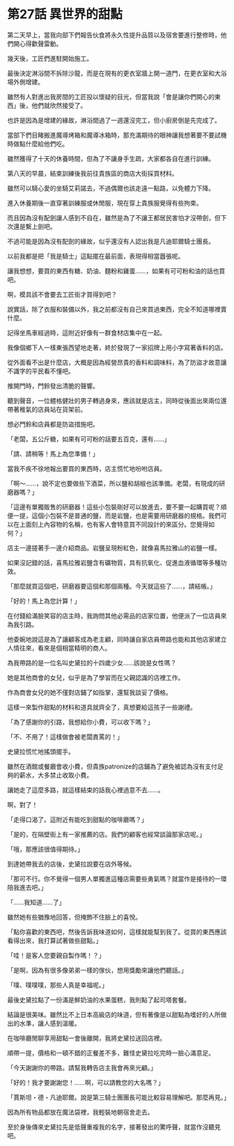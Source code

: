 # 第27話 異世界的甜點

第二天早上，當我向部下們報告伙食將永久性提升品質以及宿舍要進行整修時，他們開心得歡聲雷動。

幾天後，工匠們進駐開始施工。

最後決定淋浴間不拆除沙龍，而是在現有的更衣室牆上開一道門，在更衣室和大浴場外側增建。

雖然有人對進出我房間的工匠投以懷疑的目光，但當我說「會是讓你們開心的東西」後，他們就欣然接受了。

也許是因為是增建的緣故，淋浴間過了一週還沒完工，但小廚房倒是先完成了。

當部下們目睹搬進魔導烤箱和魔導冰箱時，那充滿期待的眼神讓我想著要不要試機時做點什麼給他們吃。

雖然獲得了十天的休養時間，但為了不讓身手生疏，大家都各自在進行訓練。

第八天的早晨，結束訓練後我前往貴族區的商店大街採買材料。

雖然可以騎心愛的坐騎艾莉諾去，不過偶爾也該走遠一點路，以免體力下降。

進入休養期後一直穿著訓練服或休閒服，現在穿上貴族服覺得有些拘束。

而且因為沒有配劍讓人感到不自在，雖然是為了不讓王都居民害怕才沒帶劍，但下次還是繫上劍吧。

不過可能是因為沒有配劍的緣故，似乎還沒有人認出我是凡迪耶爾騎士團長。

以前我都是把「我是騎士」這點擺在最前面，表現得相當囂張呢。

讓我想想，要買的東西有糖、奶油、麵粉和雞蛋……，如果有可可粉和油的話也買吧。

啊，模具該不會要去工匠街才買得到吧？

說實話，除了衣服和裝備以外，我之前都沒有自己來買過東西，完全不知道哪裡賣什麼。

記得坐馬車經過時，這附近好像有一群食材店集中在一起。

我像個鄉下人一樣東張西望地走著，終於發現了一家招牌上用小字寫著香料的店。

從外面看不出是什麼店，大概是因為經營昂貴的香料和調味料，為了防盜才故意讓不識字的平民看不懂吧。

推開門時，門鈴發出清脆的聲響。

聽到聲音，一位體格健壯的男子轉過身來，應該就是店主，同時從後面出來兩位還帶著稚氣的店員站在貨架前。

想必門鈴和店員都是防盜措施吧。

「老闆，五公斤糖，如果有可可粉的話要五百克，還有……」

「請、請稍等！馬上為您準備！」

當我不疾不徐地報出要買的東西時，店主慌忙地吩咐店員。

「啊～……，說不定也要做些下酒菜，所以鹽和胡椒也該準備。老闆，有現成的研磨器嗎？」

「這邊有單獨販售的研磨器！這些小包裝剛好可以放進去，要不要一起購買呢？順便一提，這個小包裝不是普通的鹽，而是岩鹽，也是需要用研磨器的規格。我們可以在上面刻上內容物的名稱，也有客人會特意買不同設計的來區分。您覺得如何？」

店主一邊搓著手一邊介紹商品。岩鹽呈現粉紅色，就像喜馬拉雅山的岩鹽一樣。

如果沒記錯的話，喜馬拉雅岩鹽含有礦物質，具有抗氧化、促進血液循環等多種功效。

「那麼就買這個吧，研磨器要這個和那個兩種。今天就這些了……，請結帳。」

「好的！馬上為您計算！」

在付錢給滿臉笑容的店主時，我詢問其他必需品的店家位置，他便派了一位店員來為我引路。

他委婉地說這是為了讓顧客成為老主顧，同時讓自家店員帶路也能和其他店家建立人情往來，看來是個相當精明的商人。

為我帶路的是一位名叫史黛拉的十四歲少女……該說是女性嗎？

她是其他商會的女兒，似乎是為了學習而在父親認識的店裡工作。

作為商會女兒的她不僅對店鋪了如指掌，還幫我談妥了價格。

這樣一來製作甜點的材料和道具就齊全了，真想要給這孩子一些謝禮。

「為了感謝你的引路，我想給你小費，可以收下嗎？」

「不、不用了！這樣做會被老闆責罵的！」

史黛拉慌忙地搖頭擺手。

雖然在酒館或餐廳會收小費，但貴族patronize的店鋪為了避免被認為沒有支付足夠的薪水，大多禁止收取小費。

讓她走了這麼多路，就這樣結束的話我心裡過意不去……。

啊，對了！

「走得口渴了。這附近有能吃到甜點的咖啡廳嗎？」

「是的，在隔壁街上有一家推薦的店。我們的顧客也經常談論那家店呢。」

「哦，那應該很值得期待。」

到達她帶我去的店後，史黛拉說要在店外等候。

「那可不行。你不覺得一個男人單獨進這種店需要些勇氣嗎？就當作是接待的一環陪我進去吧。」

「……我知道……了」

雖然她有些猶豫地回答，但掩飾不住臉上的喜悅。

「點你喜歡的東西吧，然後告訴我味道如何，這樣就能幫到我了。從買的東西應該看得出來，我打算試著做些甜點。」

「哇！是客人您要親自製作嗎！？」

「是啊，因為有很多像弟弟一樣的傢伙，想用獎勵來讓他們聽話。」

「噗、噗噗噗，那些人真是幸福呢。」

最後史黛拉點了一份滿是鮮奶油的水果蛋糕，我則點了起司塔套餐。

結論是很美味。雖然比不上日本高級店的味道，但有著像是以甜點為嗜好的人所做出的水準，讓人感到溫暖。

在咖啡廳閒聊享用甜點一會後離開，我將史黛拉送回店裡。

順帶一提，價格和一頓不錯的正餐差不多，難怪史黛拉吃完時一臉心滿意足。

「今天謝謝你的帶路。請幫我轉告店主我會再來光顧。」

「好的！我才要謝謝您！……啊，可以請教您的大名嗎？」

「賈斯坦・德・凡迪耶爾。說是第三騎士團團長可能比較容易理解吧。那麼再見。」

因為所有物品都放在魔法袋裡，我輕裝地朝宿舍走去。

至於身後傳來史黛拉先是低聲重複我的名字，接著發出的驚呼聲，就當作沒聽見吧。